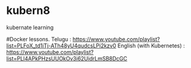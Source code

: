 # kubern8
kubernate learning

#Docker lessons.
Telugu : https://www.youtube.com/playlist?list=PLFoX_td1iTj-ATh48yU4qudcsLPi2kzv0
English (with Kubernetes) : https://www.youtube.com/playlist?list=PLl4APkPHzsUUOkOv3i62UidrLmSB8DcGC 
